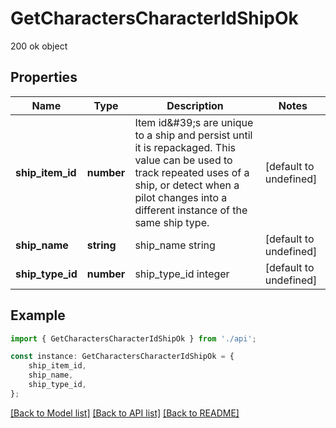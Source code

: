 # GetCharactersCharacterIdShipOk

200 ok object

## Properties

Name | Type | Description | Notes
------------ | ------------- | ------------- | -------------
**ship_item_id** | **number** | Item id\&#39;s are unique to a ship and persist until it is repackaged. This value can be used to track repeated uses of a ship, or detect when a pilot changes into a different instance of the same ship type. | [default to undefined]
**ship_name** | **string** | ship_name string | [default to undefined]
**ship_type_id** | **number** | ship_type_id integer | [default to undefined]

## Example

```typescript
import { GetCharactersCharacterIdShipOk } from './api';

const instance: GetCharactersCharacterIdShipOk = {
    ship_item_id,
    ship_name,
    ship_type_id,
};
```

[[Back to Model list]](../README.md#documentation-for-models) [[Back to API list]](../README.md#documentation-for-api-endpoints) [[Back to README]](../README.md)

